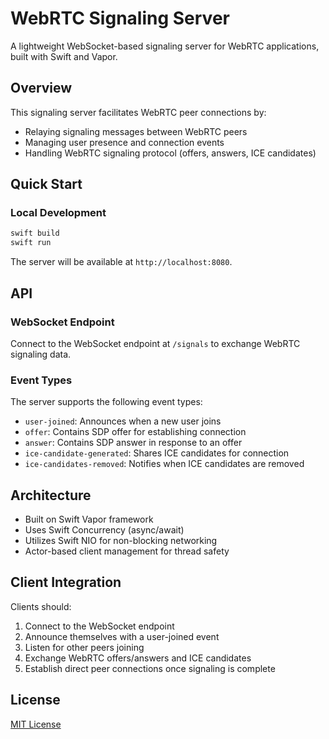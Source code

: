 # WebRTC Signaling Server

A lightweight WebSocket-based signaling server for WebRTC applications, built with Swift and Vapor.

## Overview

This signaling server facilitates WebRTC peer connections by:
- Relaying signaling messages between WebRTC peers
- Managing user presence and connection events
- Handling WebRTC signaling protocol (offers, answers, ICE candidates)

## Quick Start

### Local Development

```bash
swift build
swift run
```

The server will be available at `http://localhost:8080`.

## API

### WebSocket Endpoint

Connect to the WebSocket endpoint at `/signals` to exchange WebRTC signaling data.

### Event Types

The server supports the following event types:

- `user-joined`: Announces when a new user joins
- `offer`: Contains SDP offer for establishing connection
- `answer`: Contains SDP answer in response to an offer
- `ice-candidate-generated`: Shares ICE candidates for connection
- `ice-candidates-removed`: Notifies when ICE candidates are removed

## Architecture

- Built on Swift Vapor framework
- Uses Swift Concurrency (async/await)
- Utilizes Swift NIO for non-blocking networking
- Actor-based client management for thread safety

## Client Integration

Clients should:
1. Connect to the WebSocket endpoint
2. Announce themselves with a user-joined event
3. Listen for other peers joining
4. Exchange WebRTC offers/answers and ICE candidates
5. Establish direct peer connections once signaling is complete

## License

[MIT License](LICENSE)
